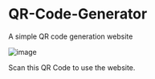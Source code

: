 # QR-Code-Generator
A simple QR code generation website

![image](https://github.com/Harsh-Kumar16/QR-Code-Generator/assets/153721253/a1fca0ed-30a8-46cd-b4e6-219ab0c76c2d)

Scan this QR Code to use the website.
